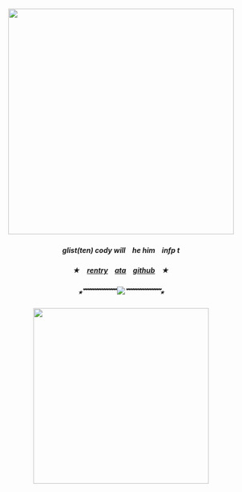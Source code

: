   ##### <p align="center"> <img src="https://i.ibb.co/gyw9Dkm/tumblr-71e251f969a2508e8a8fd98d131792fc-a152cdf6-640-1.gif" width="450" />
  ##### <p align="center"> glist(ten) cody will ⠀he him ⠀infp t
  ##### <p align="center"> ★ ⠀[rentry](https://rentry.co/infact) ⠀[ata](https://bouncinonmywood.atabook.org/) ⠀[github](https://github.com/onewheatmark) ⠀★
  ##### <p align="center"> ⭑﹌﹌﹌﹌﹌![](https://komarev.com/ghpvc/?username=lobocorp&color=a4a1d8&style=plastic&label=profile+views)﹌﹌﹌﹌﹌⭑
  ##### <p align="center"> <img src="https://i.ibb.co/fQYY6t1/edc6717b04938a7e1dcc962014d8634f5bba1ae7.png" width="350" />
